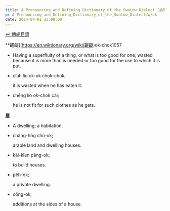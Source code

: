 ```yaml
---
title: A Pronouncing and Defining Dictionary of the Swatow Dialect (汕頭方言音義字典) / ok
p: A_Pronouncing_and_Defining_Dictionary_of_the_Swatow_Dialect/w/ok
date: 2024-04-01 23:00:00
---
```


[↩️ 轉總目錄](/A_Pronouncing_and_Defining_Dictionary_of_the_Swatow_Dialect)


**齷齪](https://en.wiktionary.org/wiki/齷齪)ok-chok1057
- Having a superfluity of a thing, or what is too  good for one; wasted because it is more than is needed or too good for  the use to which it is put.

- cîah lío ok-ok chok-chok;

  it is wasted when he has eaten it.

- chēng lío ok-chok căi;

  he is not fit for such clothes as he gets.

**屋**
- A dwelling; a habitation.

- châng-hn̂g chù-ok;

  arable land and dwelling houses.

- kài-kĭen pâng-ok;

  to build houses.

- pêh-ok;

  a private dwelling.

- cŏng-ok;

  additions at the sides of a house.